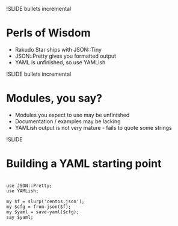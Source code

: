 !SLIDE bullets incremental
# Perls of Wisdom
* Rakudo Star ships with JSON::Tiny
* JSON::Pretty gives you formatted output
* YAML is unfinished, so use YAMLish

!SLIDE bullets incremental
# Modules, you say?
* Modules you expect to use may be unfinished
* Documentation / examples may be lacking
* YAMLish output is not very mature - fails to quote some strings

!SLIDE
# Building a YAML starting point

<pre class="hilight">

<code class="hljs"><span class="PreProc">use</span> <span class="Normal">JSON</span>::<span class="Normal">Pretty</span><span class="Statement">;</span>
<span class="PreProc">use</span> <span class="Normal">YAMLish</span><span class="Statement">;</span>

<span class="Special">my</span> <span class="Identifier">$</span><span class="Identifier">f</span> <span class="Statement">=</span> <span class="Identifier">slurp</span>(<span class="Special">'</span><span class="Constant">centos.json</span><span class="Special">'</span>)<span class="Statement">;</span>
<span class="Special">my</span> <span class="Identifier">$</span><span class="Identifier">cfg</span> <span class="Statement">=</span> <span class="Normal">from-json</span>(<span class="Identifier">$</span><span class="Identifier">f</span>)<span class="Statement">;</span>
<span class="Special">my</span> <span class="Identifier">$</span><span class="Identifier">yaml</span> <span class="Statement">=</span> <span class="Normal">save-yaml</span>(<span class="Identifier">$</span><span class="Identifier">cfg</span>)<span class="Statement">;</span>
<span class="Identifier">say</span> <span class="Identifier">$</span><span class="Identifier">yaml</span><span class="Statement">;</span>
</code></pre>

